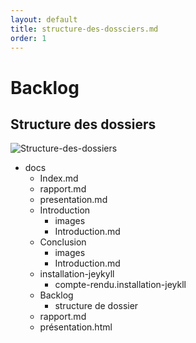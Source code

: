 ```yaml
---
layout: default
title: structure-des-dossciers.md
order: 1
---
```


# Backlog
## Structure des dossiers
![Structure-des-dossiers](/lab-rapport/backlog/images/Structure-des-dossiers.jpg)

<!-- note -->

- docs
  - Index.md
  - rapport.md
  - presentation.md
  - Introduction
    - images
    - Introduction.md
  - Conclusion
    - images
    - Introduction.md
  - installation-jeykyll
     - compte-rendu.installation-jeykll
  - Backlog
      - structure de dossier
  -  rapport.md
  -  présentation.html
<!-- new slide -->



